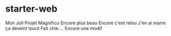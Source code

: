 # starter-web
Mon Joli Projet
Magnifico
Encore plus beau
Encore c'est relou
J'en ai marre
ça deveint lourd
Fait chie....
Encore une modif
